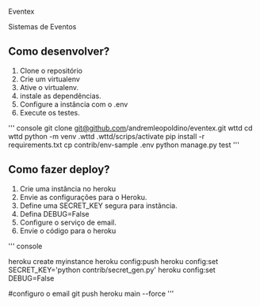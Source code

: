 Eventex

Sistemas de Eventos

## Como desenvolver?
1. Clone o repositório
2. Crie um virtualenv
3. Ative o virtualenv.
4. instale as dependências.
5. Configure a instância com o .env
6. Execute os testes.

'''
console
git clone git@github.com/andremleopoldino/eventex.git wttd
cd wttd
python -m venv .wttd
.wttd/scrips/activate
pip install -r requirements.txt
cp contrib/env-sample .env
python manage.py test
'''
## Como fazer deploy?

1. Crie uma instância no heroku
2. Envie as configurações para o Heroku.
3. Define uma SECRET_KEY segura para instãncia.
4. Defina DEBUG=False
5. Configure o serviço de email.
6. Envie o código para o heroku


'''
console

heroku create myinstance
heroku config:push
heroku config:set SECRET_KEY='python contrib/secret_gen.py'
heroku config:set DEBUG=False

#configuro o email
git push heroku main --force
'''